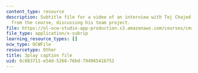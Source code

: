 ```yaml
---
content_type: resource
description: Subtitle file for a video of an interview with Tej Chajed, a student
  from the course, discussing his team project.
file: https://ol-ocw-studio-app-production.s3.amazonaws.com/courses/cms-611j-creating-video-games-fall-2014/8c083711e54d526876bd79496541b752_bgMZSJ2rfNc.srt
file_type: application/x-subrip
learning_resource_types: []
ocw_type: OCWFile
resourcetype: Other
title: 3play caption file
uid: 8c083711-e54d-5268-76bd-79496541b752
---
```

